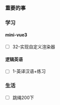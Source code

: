 ### 重要的事


### 学习
#### mini-vue3
- [ ] 32-实现自定义渲染器

#### 逻辑英语
- [ ] 1-英译汉语+练习

### 生活
- [ ] 跳绳200下

